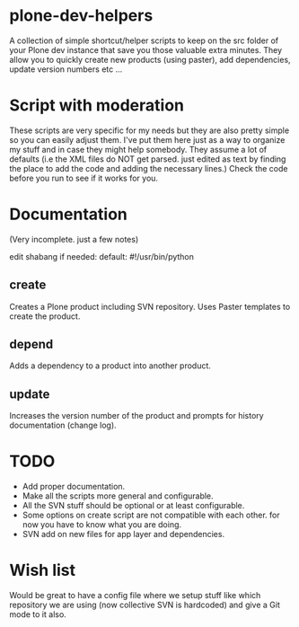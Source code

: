 plone-dev-helpers
=================
A collection of simple shortcut/helper scripts to keep on the src folder of your Plone dev instance that save you those valuable extra minutes. They allow you to quickly create new products (using paster), add dependencies, update version numbers etc ...

Script with moderation
======================
These scripts are very specific for my needs but they are also pretty simple so you can easily adjust them. I've put them here just as a way to organize my stuff and in case they might help somebody. 
They assume a lot of defaults (i.e the XML files do NOT get parsed. just edited as text by finding the place to add the code and adding the necessary lines.) Check the code before you run to see if it works for you.

Documentation
=============
(Very incomplete. just a few notes)

edit shabang if needed:
default: #!/usr/bin/python

create
------
Creates a Plone product including SVN repository. Uses Paster templates to create the product.

depend
------
Adds a dependency to a product into another product.

update
------
Increases the version number of the product and prompts for history documentation (change log).

TODO
====
* Add proper documentation.
* Make all the scripts more general and configurable.
* All the SVN stuff should be optional or at least configurable.
* Some options on create script are not compatible with each other. for now you have to know what you are doing.
* SVN add on new files for app layer and dependencies.

Wish list
=========
  Would be great to have a config file where we setup stuff like which repository we are using (now collective SVN is hardcoded) and give a Git mode to it also.
